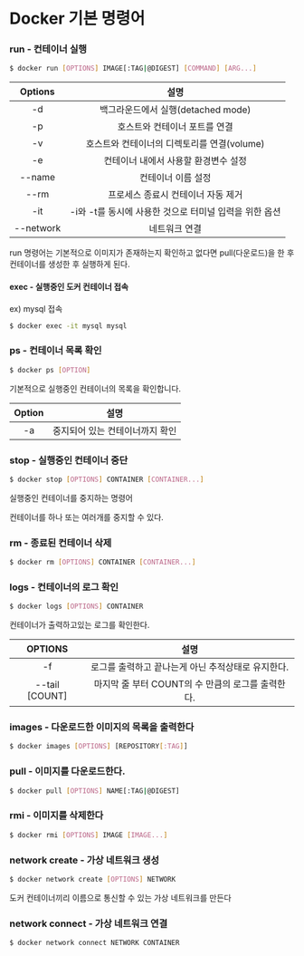 # Docker 기본 명령어

### run - 컨테이너 실행

```bash
$ docker run [OPTIONS] IMAGE[:TAG|@DIGEST] [COMMAND] [ARG...]
```

|  Options  |                          설명                          |
| :-------: | :----------------------------------------------------: |
|    -d     |           백그라운드에서 실행(detached mode)           |
|    -p     |             호스트와 컨테이너 포트를 연결              |
|    -v     |      호스트와 컨테이너의 디렉토리를 연결(volume)       |
|    -e     |          컨테이너 내에서 사용할 환경변수 설정          |
|  --name   |                   컨테이너 이름 설정                   |
|   --rm    |           프로세스 종료시 컨테이너 자동 제거           |
|    -it    | -i와 -t를 동시에 사용한 것으로 터미널 입력을 위한 옵션 |
| --network |                     네트워크 연결                      |



run 명령어는 기본적으로 이미지가 존재하는지 확인하고 없다면 pull(다운로드)을 한 후 컨테이너를 생성한 후 실행하게 된다.



#### exec - 실행중인 도커 컨테이너 접속

ex) mysql 접속

```bash
$ docker exec -it mysql mysql
```



### ps - 컨테이너  목록 확인

```bash
$ docker ps [OPTION]
```

기본적으로 실행중인 컨테이너의 목록을 확인합니다.



| Option |              설명               |
| :----: | :-----------------------------: |
|   -a   | 중지되어 있는 컨테이너까지 확인 |



### stop - 실행중인 컨테이너 중단

```bash
$ docker stop [OPTIONS] CONTAINER [CONTAINER...]
```

실행중인 컨테이너를 중지하는 명령어

컨테이너를 하나 또는 여러개를 중지할 수 있다.



### rm - 종료된 컨테이너 삭제

```bash
$ docker rm [OPTIONS] CONTAINER [CONTAINER...]
```



### logs - 컨테이너의 로그 확인

```bash
$ docker logs [OPTIONS] CONTAINER
```

컨테이너가 출력하고있는 로그를 확인한다.

|    OPTIONS     |                        설명                        |
| :------------: | :------------------------------------------------: |
|       -f       | 로그를 출력하고 끝나는게 아닌 추적상태로 유지한다. |
| --tail [COUNT] | 마지막 줄 부터 COUNT의 수 만큼의 로그를 출력한다.  |



### images - 다운로드한 이미지의 목록을 출력한다

```bash
$ docker images [OPTIONS] [REPOSITORY[:TAG]]
```



### pull - 이미지를 다운로드한다.

```bash
$ docker pull [OPTIONS] NAME[:TAG|@DIGEST]
```



### rmi - 이미지를 삭제한다

```bash
$ docker rmi [OPTIONS] IMAGE [IMAGE...]
```



### network create - 가상 네트워크 생성

```bash
$ docker network create [OPTIONS] NETWORK
```

도커 컨테이너끼리 이름으로 통신할 수 있는 가상 네트워크를 만든다



### network connect - 가상 네트워크 연결

```bash
$ docker network connect NETWORK CONTAINER
```

